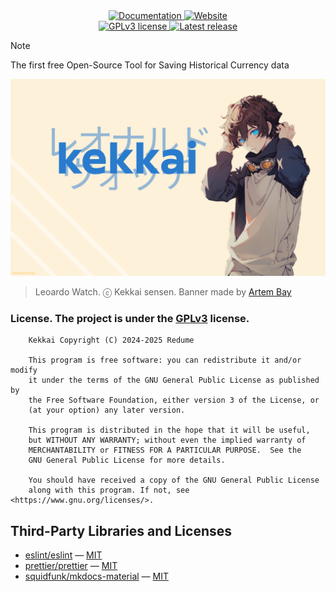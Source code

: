 <div align='center'>
    <a href="https://kekkai-docs.redume.su/">
        <img alt="Documentation" src="https://img.shields.io/badge/Documentation-blue">
    </a>
    <a href="https://kekkai.redume.su/">
        <img alt="Website" src="https://img.shields.io/badge/Website-blue">
    </a>
    <br>
    <a href="https://github.com/redume/kekkai/blob/main/LICENSE">
        <img alt="GPLv3 license" src="https://img.shields.io/github/license/redume/kekkai?color=blue">
    </a>
    <a href="https://github.com/redume/kekkai/releases/latest">
        <img alt="Latest release" src="https://img.shields.io/github/v/release/redume/kekkai?display_name=release">
    </a>
</div>

> [!NOTE]
> The first free Open-Source Tool for Saving Historical Currency data


<p align="center">
    <img src="assets/banner.png" alt="kekkai banner">
</p>

> Leoardo  Watch. ⓒ Kekkai sensen. Banner made by [Artem Bay](https://github.com/ArtemBay/)

### License. The project is under the [GPLv3](https://www.gnu.org/licenses/gpl-3.0.html) license.

```
    Kekkai Copyright (C) 2024-2025 Redume

    This program is free software: you can redistribute it and/or modify
    it under the terms of the GNU General Public License as published by
    the Free Software Foundation, either version 3 of the License, or
    (at your option) any later version.

    This program is distributed in the hope that it will be useful,
    but WITHOUT ANY WARRANTY; without even the implied warranty of
    MERCHANTABILITY or FITNESS FOR A PARTICULAR PURPOSE.  See the
    GNU General Public License for more details.

    You should have received a copy of the GNU General Public License
    along with this program. If not, see <https://www.gnu.org/licenses/>.
```

## Third-Party Libraries and Licenses

- [eslint/eslint](https://github.com/eslint/eslint) — [MIT](https://github.com/eslint/eslint/blob/main/LICENSE)
- [prettier/prettier](https://github.com/prettier/prettier) — [MIT](https://github.com/prettier/prettier/blob/main/LICENSE)
- [squidfunk/mkdocs-material](https://github.com/squidfunk/mkdocs-material?tab=MIT-1-ov-file) — [MIT](https://github.com/squidfunk/mkdocs-material/blob/master/LICENSE)